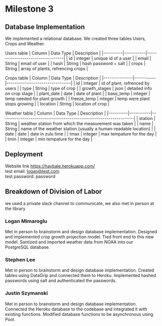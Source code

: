 # Milestone 3

## Database Implementation

We implemented a relational database. We created three tables Users, Crops and Weather.

Users table
| Column   | Data Type | Description                       |
|----------|-----------|-----------------------------------|
| id       | integer   | unique id of a user               |
| email    | String    | email of user                     |
| hash     | String    | hash password + salt              |
| crops    | String    | array of plants, refrencing crops |

Crops table
| Column        | Data Type | Description                     |
|---------------|-----------|---------------------------------|
| id            | integer   | id of plant, refrenced by users |
| type          | String    | type of crop                    |
| growth_stages | json      | detailed info on crop stage     |
| plant_date    | date      | date of plant                   |
| base_temp     | integer   | temp needed for plant growth    |
| freeze_temp   | integer   | temp were plant stops growing   |
| location      | String    | location of crop                |

Weather table
| Column   | Data Type | Description                                                        |
|----------|-----------|--------------------------------------------------------------------|
| station  | String    | weather station from which the measurement was taken               |
| name     | String    | name of the weather station (usually a human-readable location)    |
| date     | date      | date in zulu time                                                  |
| tmax     | integer   | max tempature for the day                                          |
| tmin     | integer   | min tempature for the day                                          |

## Deployment

Website link https://haybale.herokuapp.com/ <br />
test email: logan@test.com <br />
test password: password <br />

## Breakdown of Division of Labor

we used a private slack channel to communicate, we also met in person at the library

### Logan Mimaroglu

Met in person to brainstorm and design database implementation. Designed and implemented crop growth projection model. Tied front end to this new model. Santized and imported weather data from NOAA into our PostgreSQL database.

### Stephen Lee

Met in person to brainstorm and design database implementation. Created tables using DataGrip and connected them to Heroku. Implemented hashed passwords using salt and authenticated the passwords.

### Justin Szymanski

Met in person to brainstorm and design database implementation. Connected the Heroku database to the codebase and integrated it with existing functions. Modified database functions to be asynchronous using Pool.
